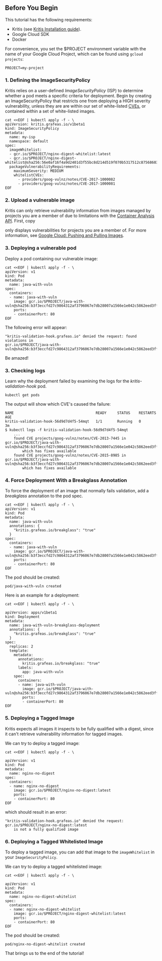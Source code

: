 ## Before You Begin

This tutorial has the following requirements:

- Kritis (see [Kritis Installation guide](install.md)).
- Google Cloud SDK
- Docker

For convenience, you set the $PROJECT environment variable with the name of your Google Cloud Project, which can be found using `gcloud projects`:

```shell
PROJECT=my-project
```

### 1. Defining the ImageSecurityPolicy

Kritis relies on a user-defined *ImageSecurityPolicy* (ISP) to determine whether a pod meets a specific criteria for deployment. Begin by creating an ImageSecurityPolicy that restricts one from deploying a HIGH severity vulnerability,  unless they are are within our set of white-listed [CVEs](https://en.wikipedia.org/wiki/Common_Vulnerabilities_and_Exposures), or contained within a set of white-listed images.

```shell
cat <<EOF | kubectl apply -f - \
apiVersion: kritis.grafeas.io/v1beta1
kind: ImageSecurityPolicy
metadata:
  name: my-isp
  namespace: default
spec:
  imageWhitelist:
  - gcr.io/$PROJECT/nginx-digest-whitelist:latest
  - gcr.io/$PROJECT/nginx-digest-whitelist@sha256:56e0af16f4a9d2401d3f55bc8d214d519f070b5317512c87568603f315a8be72
  packageVulnerabilityRequirements:
    maximumSeverity: MEDIUM
    whitelistCVEs:
      - providers/goog-vulnz/notes/CVE-2017-1000082
      - providers/goog-vulnz/notes/CVE-2017-1000081
EOF
```

### 2. Upload a vulnerable image

Kritis can only retrieve vulnerability information from images managed by projects you are a member of due to limitations with the [Container Analysis API](https://cloud.google.com/container-analysis/api/reference/rest/). First, copy 

 only displays vulnerabilities for projects you are a member of. 
For more information, see [Google Cloud: Pushing and Pulling Images](https://cloud.google.com/container-registry/docs/pushing-and-pulling).

### 3. Deploying a vulnerable pod

Deploy a pod containing our vulnerable image:

```shell
cat <<EOF | kubectl apply -f - \
apiVersion: v1
kind: Pod
metadata:
  name: java-with-vuln
spec:
  containers:
  - name: java-with-vuln
    image: gcr.io/$PROJECT/java-with-vuln@sha256:b3f3eccfd27c9864312af3796067e7db28007a1566e1e042c5862eed3ff1b2c8
    ports:
    - containerPort: 80
EOF
```

The following error will appear:

```shell
"kritis-validation-hook.grafeas.io" denied the request: found violations in
gcr.io/$PROJECT/java-with-vuln@sha256:b3f3eccfd27c9864312af3796067e7db28007a1566e1e042c5862eed3ff1b2c8
```

Be amazed!


### 3. Checking logs

Learn why the deployment failed by examining the logs for the *kritis-validation-hook* pod.
```
kubectl get pods
```

The output will show which CVE's caused the failure:

```
NAME                                      READY     STATUS    RESTARTS   AGE
kritis-validation-hook-56d9d7d4f5-54mqt   1/1       Running   0          3m
$ kubectl logs -f kritis-validation-hook-56d9d7d4f5-54mqt
    ...
    found CVE projects/goog-vulnz/notes/CVE-2013-7445 in gcr.io/$PROJECT/java-with-vuln@sha256:b3f3eccfd27c9864312af3796067e7db28007a1566e1e042c5862eed3ff1b2c8
        which has fixes available
    found CVE projects/goog-vulnz/notes/CVE-2015-8985 in gcr.io/$PROJECT/java-with-vuln@sha256:b3f3eccfd27c9864312af3796067e7db28007a1566e1e042c5862eed3ff1b2c8
        which has fixes available

```

### 4. Force Deployment With a Breakglass Annotation

To force the deployment of an image that normally fails validation, add a *breakglass* annotation to the pod spec.

```shell
cat <<EOF | kubectl apply -f - \
apiVersion: v1
kind: Pod
metadata:
  name: java-with-vuln
  annotations: {
    "kritis.grafeas.io/breakglass": "true"
  }
spec:
  containers:
  - name: java-with-vuln
    image: gcr.io/$PROJECT/java-with-vuln@sha256:b3f3eccfd27c9864312af3796067e7db28007a1566e1e042c5862eed3ff1b2c8
    ports:
    - containerPort: 80
EOF
```

The pod should be created:
```shell
pod/java-with-vuln created
```
Here is an example for a deployment:
```shell
cat <<EOF | kubectl apply -f - \

apiVersion: apps/v1beta1
kind: Deployment
metadata:
  name: java-with-vuln-breakglass-deployment
  annotations: {
    "kritis.grafeas.io/breakglass": "true"
  }
spec:
  replicas: 2
  template:
    metadata:
      annotations:
        kritis.grafeas.io/breakglass: "true"
      labels:
        app: java-with-vuln
    spec:
      containers:
      - name: java-with-vuln
        image: gcr.io/$PROJECT/java-with-vuln@sha256:b3f3eccfd27c9864312af3796067e7db28007a1566e1e042c5862eed3ff1b2c8
        ports:
        - containerPort: 80
EOF
```

### 5. Deploying a Tagged Image
Kritis expects all images it inspects to be fully qualified with a digest, since it can't retrieve vulnerability information for tagged images.

We can try to deploy a tagged image:
```shell
cat <<EOF | kubectl apply -f - \

apiVersion: v1
kind: Pod
metadata:
  name: nginx-no-digest
spec:
  containers:
  - name: nginx-no-digest
    image: gcr.io/$PROJECT/nginx-no-digest:latest
    ports:
    - containerPort: 80
EOF
```
which should result in an error:
```shell
"kritis-validation-hook.grafeas.io" denied the request: gcr.io/$PROJECT/nginx-no-digest:latest
    is not a fully qualified image
```

### 6. Deploying a Tagged Whitelisted Image

To deploy a tagged image, you can add that image to the `imageWhitelist` in your `ImageSecurityPolicy`.

We can try to deploy a tagged whitelisted image:
```shell
cat <<EOF | kubectl apply -f - \

apiVersion: v1
kind: Pod
metadata:
  name: nginx-no-digest-whitelist
spec:
  containers:
  - name: nginx-no-digest-whitelist
    image: gcr.io/$PROJECT/nginx-digest-whitelist:latest
    ports:
    - containerPort: 80
EOF
```

The pod should be created:
```shell
pod/nginx-no-digest-whitelist created
```

That brings us to the end of the tutorial!
